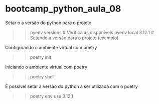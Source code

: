 # bootcamp_python_aula_08

Setar o a versão do python para o projeto

>> pyenv versions # Verifica as disponíveis
>> pyenv local 3.12.1 # Setando a versão para o projeto (exemplo)

Configurando o ambiente virtual com poetry

>> poetry init

Iniciando o ambiente virtual com poetry

>> poetry shell

É possível setar a versão do python a ser utilizada com o poetry

>> poetry env use 3.12.1